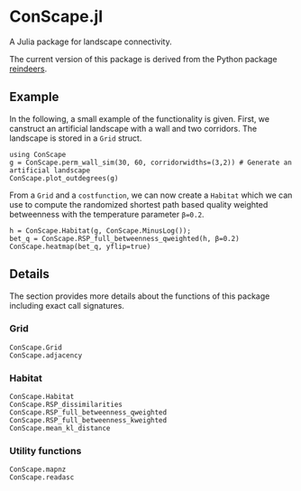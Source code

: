 # ConScape.jl

A Julia package for landscape connectivity.

The current version of this package is derived from the Python package [reindeers](https://bitbucket.org/rdevooght/reindeers.git).

## Example

In the following, a small example of the functionality is given. First, we canstruct an artificial landscape with a wall and two corridors. The landscape is stored in a `Grid` struct.

```@example 1
using ConScape
g = ConScape.perm_wall_sim(30, 60, corridorwidths=(3,2)) # Generate an artificial landscape
ConScape.plot_outdegrees(g)
```

From a `Grid` and a `costfunction`, we can now create a `Habitat` which we can use to compute the randomized shortest path based quality weighted betweenness with the temperature parameter `β=0.2`.

```@example 1
h = ConScape.Habitat(g, ConScape.MinusLog());
bet_q = ConScape.RSP_full_betweenness_qweighted(h, β=0.2)
ConScape.heatmap(bet_q, yflip=true)
```

## Details

The section provides more details about the functions of this package including exact call signatures.

### Grid
```@docs
ConScape.Grid
ConScape.adjacency
```

### Habitat
```@docs
ConScape.Habitat
ConScape.RSP_dissimilarities
ConScape.RSP_full_betweenness_qweighted
ConScape.RSP_full_betweenness_kweighted
ConScape.mean_kl_distance
```

### Utility functions
```@docs
ConScape.mapnz
ConScape.readasc
```
